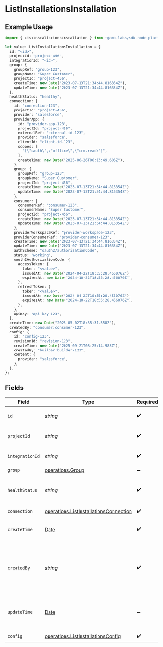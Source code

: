 # ListInstallationsInstallation

## Example Usage

```typescript
import { ListInstallationsInstallation } from "@amp-labs/sdk-node-platform/models/operations";

let value: ListInstallationsInstallation = {
  id: "<id>",
  projectId: "project-456",
  integrationId: "<id>",
  group: {
    groupRef: "group-123",
    groupName: "Super Customer",
    projectId: "project-456",
    createTime: new Date("2023-07-13T21:34:44.816354Z"),
    updateTime: new Date("2023-07-13T21:34:44.816354Z"),
  },
  healthStatus: "healthy",
  connection: {
    id: "connection-123",
    projectId: "project-456",
    provider: "salesforce",
    providerApp: {
      id: "provider-app-123",
      projectId: "project-456",
      externalRef: "external-id-123",
      provider: "salesforce",
      clientId: "client-id-123",
      scopes: [
        "[\"oauth\",\"offline\",\"crm.read\"]",
      ],
      createTime: new Date("2025-06-26T06:13:49.606Z"),
    },
    group: {
      groupRef: "group-123",
      groupName: "Super Customer",
      projectId: "project-456",
      createTime: new Date("2023-07-13T21:34:44.816354Z"),
      updateTime: new Date("2023-07-13T21:34:44.816354Z"),
    },
    consumer: {
      consumerRef: "consumer-123",
      consumerName: "Super Customer",
      projectId: "project-456",
      createTime: new Date("2023-07-13T21:34:44.816354Z"),
      updateTime: new Date("2023-07-13T21:34:44.816354Z"),
    },
    providerWorkspaceRef: "provider-workspace-123",
    providerConsumerRef: "provider-consumer-123",
    createTime: new Date("2023-07-13T21:34:44.816354Z"),
    updateTime: new Date("2023-07-13T21:34:44.816354Z"),
    authScheme: "oauth2/authorizationCode",
    status: "working",
    oauth2AuthorizationCode: {
      accessToken: {
        token: "<value>",
        issuedAt: new Date("2024-04-22T18:55:28.456076Z"),
        expiresAt: new Date("2024-10-22T18:55:28.456076Z"),
      },
      refreshToken: {
        token: "<value>",
        issuedAt: new Date("2024-04-22T18:55:28.456076Z"),
        expiresAt: new Date("2024-10-22T18:55:28.456076Z"),
      },
    },
    apiKey: "api-key-123",
  },
  createTime: new Date("2025-05-02T18:35:31.558Z"),
  createdBy: "consumer:consumer-123",
  config: {
    id: "config-123",
    revisionId: "revision-123",
    createTime: new Date("2025-09-21T08:25:14.983Z"),
    createdBy: "builder:builder-123",
    content: {
      provider: "salesforce",
    },
  },
};
```

## Fields

| Field                                                                                            | Type                                                                                             | Required                                                                                         | Description                                                                                      | Example                                                                                          |
| ------------------------------------------------------------------------------------------------ | ------------------------------------------------------------------------------------------------ | ------------------------------------------------------------------------------------------------ | ------------------------------------------------------------------------------------------------ | ------------------------------------------------------------------------------------------------ |
| `id`                                                                                             | *string*                                                                                         | :heavy_check_mark:                                                                               | The installation ID.                                                                             |                                                                                                  |
| `projectId`                                                                                      | *string*                                                                                         | :heavy_check_mark:                                                                               | The Ampersand project ID.                                                                        | project-456                                                                                      |
| `integrationId`                                                                                  | *string*                                                                                         | :heavy_check_mark:                                                                               | The integration ID.                                                                              |                                                                                                  |
| `group`                                                                                          | [operations.Group](../../models/operations/group.md)                                             | :heavy_minus_sign:                                                                               | N/A                                                                                              |                                                                                                  |
| `healthStatus`                                                                                   | *string*                                                                                         | :heavy_check_mark:                                                                               | The health status of the installation ("healthy", "unhealthy").                                  | healthy                                                                                          |
| `connection`                                                                                     | [operations.ListInstallationsConnection](../../models/operations/listinstallationsconnection.md) | :heavy_check_mark:                                                                               | N/A                                                                                              |                                                                                                  |
| `createTime`                                                                                     | [Date](https://developer.mozilla.org/en-US/docs/Web/JavaScript/Reference/Global_Objects/Date)    | :heavy_check_mark:                                                                               | The time the integration was first installed.                                                    |                                                                                                  |
| `createdBy`                                                                                      | *string*                                                                                         | :heavy_check_mark:                                                                               | The person who did the installation, in the format of "consumer:{consumer-id}".                  | consumer:consumer-123                                                                            |
| `updateTime`                                                                                     | [Date](https://developer.mozilla.org/en-US/docs/Web/JavaScript/Reference/Global_Objects/Date)    | :heavy_minus_sign:                                                                               | The time the installation was last updated with a new config.                                    |                                                                                                  |
| `config`                                                                                         | [operations.ListInstallationsConfig](../../models/operations/listinstallationsconfig.md)         | :heavy_check_mark:                                                                               | N/A                                                                                              |                                                                                                  |